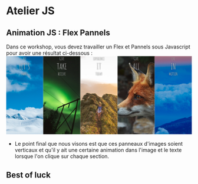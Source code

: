 # Atelier JS

## Animation JS : Flex Pannels
Dans ce workshop, vous devez travailler un Flex et Pannels sous Javascript pour avoir une résultat ci-dessous :
![Pannels Galery](https://github.com/HananeJab/Sprint2/blob/main/JavaScipt/Workshop%202/image_gallery.png)
 - Le point final que nous visons est que ces panneaux d'images soient verticaux et qu'il y ait une certaine animation dans l'image et le texte lorsque l'on clique sur chaque section.


## Best of luck
